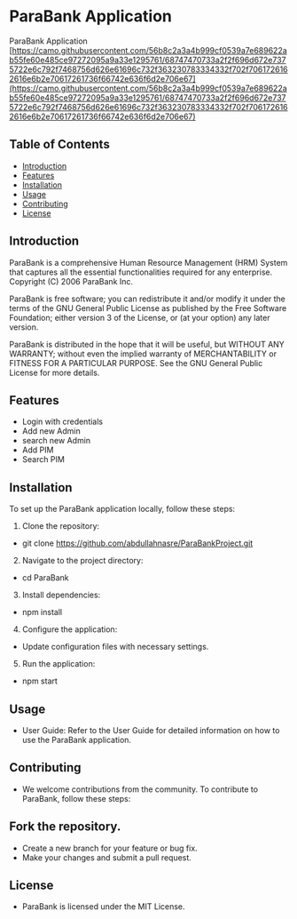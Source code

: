 # ParaBank Application

ParaBank Application
[https://camo.githubusercontent.com/56b8c2a3a4b999cf0539a7e689622ab55fe60e485ce97272095a9a33e1295761/68747470733a2f2f696d672e7375722e6c792f7468756d626e61696c732f363230783334332f702f7061726162616e6b2e70617261736f66742e636f6d2e706e67](https://camo.githubusercontent.com/56b8c2a3a4b999cf0539a7e689622ab55fe60e485ce97272095a9a33e1295761/68747470733a2f2f696d672e7375722e6c792f7468756d626e61696c732f363230783334332f702f7061726162616e6b2e70617261736f66742e636f6d2e706e67)


## Table of Contents

- [Introduction](#introduction)
- [Features](#features)
- [Installation](#installation)
- [Usage](#usage)
- [Contributing](#contributing)
- [License](#license)

## Introduction

ParaBank is a comprehensive Human Resource Management (HRM) System that captures all the essential functionalities required for any enterprise. Copyright (C) 2006 ParaBank Inc.

ParaBank is free software; you can redistribute it and/or modify it under the terms of the GNU General Public License as published by the Free Software Foundation; either version 3 of the License, or (at your option) any later version.

ParaBank is distributed in the hope that it will be useful, but WITHOUT ANY WARRANTY; without even the implied warranty of MERCHANTABILITY or FITNESS FOR A PARTICULAR PURPOSE. See the GNU General Public License for more details.


## Features

* Login with credentials 
* Add new Admin
* search new Admin
* Add PIM
* Search PIM
 

## Installation

To set up the ParaBank application locally, follow these steps:

1. Clone the repository:
*   git clone https://github.com/abdullahnasre/ParaBankProject.git
2. Navigate to the project directory:
*   cd ParaBank
3. Install dependencies:
*   npm install
4. Configure the application:

* Update configuration files with necessary settings.
5. Run the application:
*   npm start

## Usage
* User Guide: Refer to the User Guide for detailed information on how to use the ParaBank application.

## Contributing
* We welcome contributions from the community. To contribute to ParaBank, follow these steps:

## Fork the repository.
* Create a new branch for your feature or bug fix.
* Make your changes and submit a pull request.

## License
* ParaBank is licensed under the MIT License.
